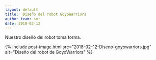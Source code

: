 ```yaml
---
layout: default
title:  Diseño del robot GoyoWarriors
author_team: smr
date: 2018-02-12
---
```


Nuestro diseño del robot toma forma.

{% include post-image.html src="2018-02-12-Diseno-goyowarriors.jpg" alt="Diseño del robot de GoyoWarriors" %}

